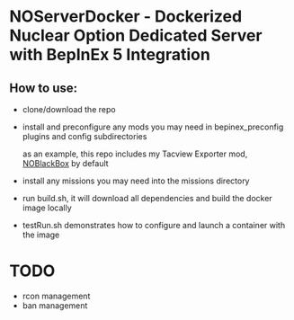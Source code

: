 # NOServerDocker - Dockerized Nuclear Option Dedicated Server with BepInEx 5 Integration

## How to use:

- clone/download the repo
- install and preconfigure any mods you may need in bepinex_preconfig plugins and config subdirectories

    as an example, this repo includes my Tacview Exporter mod, [NOBlackBox](https://github.com/KopterBuzz/NOBlackBox) by default

- install any missions you may need into the missions directory
- run build.sh, it will download all dependencies and build the docker image locally
- testRun.sh demonstrates how to configure and launch a container with the image

# TODO
- rcon management
- ban management

